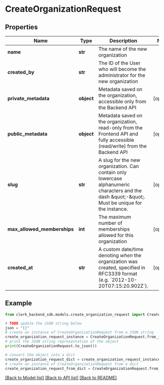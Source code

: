 # CreateOrganizationRequest


## Properties

Name | Type | Description | Notes
------------ | ------------- | ------------- | -------------
**name** | **str** | The name of the new organization | 
**created_by** | **str** | The ID of the User who will become the administrator for the new organization | 
**private_metadata** | **object** | Metadata saved on the organization, accessible only from the Backend API | [optional] 
**public_metadata** | **object** | Metadata saved on the organization, read-only from the Frontend API and fully accessible (read/write) from the Backend API | [optional] 
**slug** | **str** | A slug for the new organization. Can contain only lowercase alphanumeric characters and the dash \&quot;-\&quot;. Must be unique for the instance. | [optional] 
**max_allowed_memberships** | **int** | The maximum number of memberships allowed for this organization | [optional] 
**created_at** | **str** | A custom date/time denoting _when_ the organization was created, specified in RFC3339 format (e.g. &#x60;2012-10-20T07:15:20.902Z&#x60;). | [optional] 

## Example

```python
from clerk_backend_sdk.models.create_organization_request import CreateOrganizationRequest

# TODO update the JSON string below
json = "{}"
# create an instance of CreateOrganizationRequest from a JSON string
create_organization_request_instance = CreateOrganizationRequest.from_json(json)
# print the JSON string representation of the object
print(CreateOrganizationRequest.to_json())

# convert the object into a dict
create_organization_request_dict = create_organization_request_instance.to_dict()
# create an instance of CreateOrganizationRequest from a dict
create_organization_request_from_dict = CreateOrganizationRequest.from_dict(create_organization_request_dict)
```
[[Back to Model list]](../README.md#documentation-for-models) [[Back to API list]](../README.md#documentation-for-api-endpoints) [[Back to README]](../README.md)


